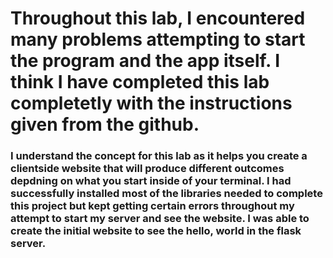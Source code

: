 # Throughout this lab, I encountered many problems attempting to start the program and the app itself. I think I have completed this lab completetly with the instructions given from the github.

### I understand the concept for this lab as it helps you create a clientside website that will produce different outcomes depdning on what you start inside of your terminal. I had successfully installed most of the libraries needed to complete this project but kept getting certain errors throughout my attempt to start my server and see the website. I was able to create the initial website to see the hello, world in the flask server.
